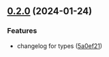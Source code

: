 

## [0.2.0](https://github.com/anoma/namada-interface/compare/0.1.1...0.2.0) (2024-01-24)


### Features

* changelog for types ([5a0ef21](https://github.com/anoma/namada-interface/commit/5a0ef2150dd0b6ff2e49e3d1a1fbf6972de636e7))
